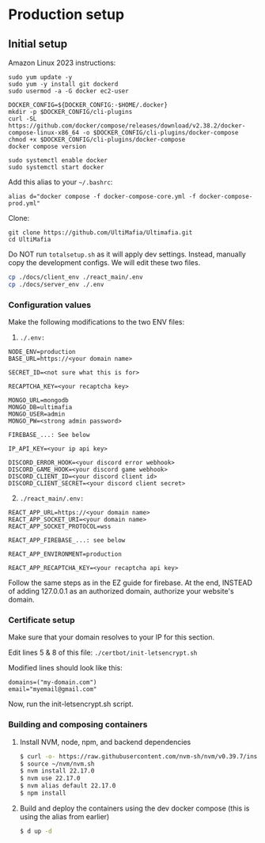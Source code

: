 # Production setup

## Initial setup

Amazon Linux 2023 instructions:
```
sudo yum update -y
sudo yum -y install git dockerd
sudo usermod -a -G docker ec2-user

DOCKER_CONFIG=${DOCKER_CONFIG:-$HOME/.docker}
mkdir -p $DOCKER_CONFIG/cli-plugins
curl -SL https://github.com/docker/compose/releases/download/v2.38.2/docker-compose-linux-x86_64 -o $DOCKER_CONFIG/cli-plugins/docker-compose
chmod +x $DOCKER_CONFIG/cli-plugins/docker-compose
docker compose version

sudo systemctl enable docker
sudo systemctl start docker
```

Add this alias to your `~/.bashrc`:
```
alias d="docker compose -f docker-compose-core.yml -f docker-compose-prod.yml"
```

Clone:
```
git clone https://github.com/UltiMafia/Ultimafia.git
cd UltiMafia
```

Do NOT run `totalsetup.sh` as it will apply dev settings.
Instead, manually copy the development configs. We will edit these two files.

```bash
cp ./docs/client_env ./react_main/.env
cp ./docs/server_env ./.env
```

### Configuration values

Make the following modifications to the two ENV files:

1. `./.env:`
```
NODE_ENV=production
BASE_URL=https://<your domain name>

SECRET_ID=<not sure what this is for>

RECAPTCHA_KEY=<your recaptcha key>

MONGO_URL=mongodb
MONGO_DB=ultimafia
MONGO_USER=admin
MONGO_PW=<strong admin password>

FIREBASE_...: See below

IP_API_KEY=<your ip api key>

DISCORD_ERROR_HOOK=<your discord error webhook>
DISCORD_GAME_HOOK=<your discord game webhook>
DISCORD_CLIENT_ID=<your discord client id>
DISCORD_CLIENT_SECRET=<your discord client secret>
```

2. `./react_main/.env:`
```
REACT_APP_URL=https://<your domain name>
REACT_APP_SOCKET_URI=<your domain name>
REACT_APP_SOCKET_PROTOCOL=wss

REACT_APP_FIREBASE_...: see below

REACT_APP_ENVIRONMENT=production

REACT_APP_RECAPTCHA_KEY=<your recaptcha api key>
```

Follow the same steps as in the EZ guide for firebase.
At the end, INSTEAD of adding 127.0.0.1 as an authorized domain, authorize your website's domain.

### Certificate setup

Make sure that your domain resolves to your IP for this section.

Edit lines 5 & 8 of this file:
`./certbot/init-letsencrypt.sh`

Modified lines should look like this:
```
domains=("my-domain.com")
email="myemail@gmail.com"
```

Now, run the init-letsencrypt.sh script.

### Building and composing containers

1. Install NVM, node, npm, and backend dependencies
   ```bash
   $ curl -o- https://raw.githubusercontent.com/nvm-sh/nvm/v0.39.7/install.sh | bash
   $ source ~/nvm/nvm.sh
   $ nvm install 22.17.0
   $ nvm use 22.17.0
   $ nvm alias default 22.17.0
   $ npm install
   ```

2. Build and deploy the containers using the dev docker compose (this is using the alias from earlier)
   ```bash
   $ d up -d
   ```
